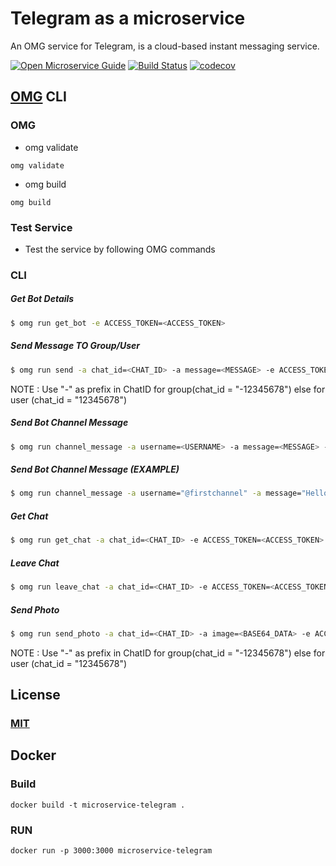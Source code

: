 # Telegram as a microservice
An OMG service for Telegram, is a cloud-based instant messaging service.

[![Open Microservice Guide](https://img.shields.io/badge/OMG-enabled-brightgreen.svg?style=for-the-badge)](https://microservice.guide)
[![Build Status](https://travis-ci.com/heaptracetechnology/microservice-telegram.svg?branch=master)](https://travis-ci.com/heaptracetechnology/microservice-telegram)
[![codecov](https://codecov.io/gh/heaptracetechnology/microservice-telegram/branch/master/graph/badge.svg)](https://codecov.io/gh/heaptracetechnology/microservice-telegram)


## [OMG](hhttps://microservice.guide) CLI

### OMG

* omg validate
```
omg validate
```
* omg build
```
omg build
```
### Test Service

* Test the service by following OMG commands

### CLI

##### Get Bot Details
```sh
$ omg run get_bot -e ACCESS_TOKEN=<ACCESS_TOKEN>
```
##### Send Message TO Group/User
```sh
$ omg run send -a chat_id=<CHAT_ID> -a message=<MESSAGE> -e ACCESS_TOKEN=<ACCESS_TOKEN>
```
NOTE : Use "-" as prefix in ChatID for group(chat_id = "-12345678") else for user (chat_id = "12345678")

##### Send Bot Channel Message
```sh
$ omg run channel_message -a username=<USERNAME> -a message=<MESSAGE> -e ACCESS_TOKEN=<ACCESS_TOKEN>
```
##### Send Bot Channel Message (EXAMPLE)
```sh
$ omg run channel_message -a username="@firstchannel" -a message="Hello World" -e ACCESS_TOKEN=<ACCESS_TOKEN>
```
##### Get Chat
```sh
$ omg run get_chat -a chat_id=<CHAT_ID> -e ACCESS_TOKEN=<ACCESS_TOKEN>
```
##### Leave Chat
```sh
$ omg run leave_chat -a chat_id=<CHAT_ID> -e ACCESS_TOKEN=<ACCESS_TOKEN>
```
##### Send Photo
```sh
$ omg run send_photo -a chat_id=<CHAT_ID> -a image=<BASE64_DATA> -e ACCESS_TOKEN=<ACCESS_TOKEN>
```
NOTE : Use "-" as prefix in ChatID for group(chat_id = "-12345678") else for user (chat_id = "12345678")
## License
### [MIT](https://choosealicense.com/licenses/mit/)

## Docker
### Build
```
docker build -t microservice-telegram .
```
### RUN
```
docker run -p 3000:3000 microservice-telegram
```
